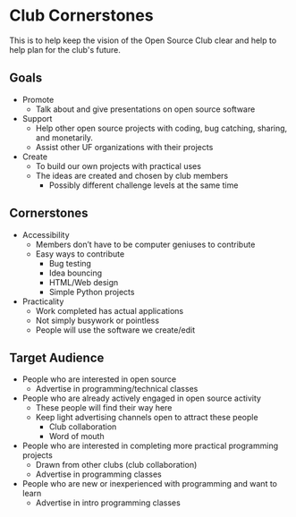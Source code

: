 # Club Cornerstones

This is to help keep the vision of the Open Source Club clear and help to help plan for the club's future.  

## Goals

- Promote
	- Talk about and give presentations on open source software  
- Support
	- Help other open source projects with coding, bug catching, sharing, and monetarily.
	- Assist other UF organizations with their projects
- Create
	- To build our own projects with practical uses
	- The ideas are created and chosen by club members
		- Possibly different challenge levels at the same time

## Cornerstones

- Accessibility
	- Members don’t have to be computer geniuses to contribute
	- Easy ways to contribute 
		- Bug testing
		- Idea bouncing
		- HTML/Web design
		- Simple Python projects
- Practicality
	- Work completed has actual applications
	- Not simply busywork or pointless
	- People will use the software we create/edit

## Target Audience

- People who are interested in open source
	- Advertise in programming/technical classes
- People who are already actively engaged in open source activity
	- These people will find their way here
	- Keep light advertising channels open to attract these people
		- Club collaboration
		- Word of mouth
- People who are interested in completing more practical programming projects
	- Drawn from other clubs (club collaboration)
	- Advertise in programming classes
- People who are new or inexperienced with programming and want to learn
	- Advertise in intro programming classes
